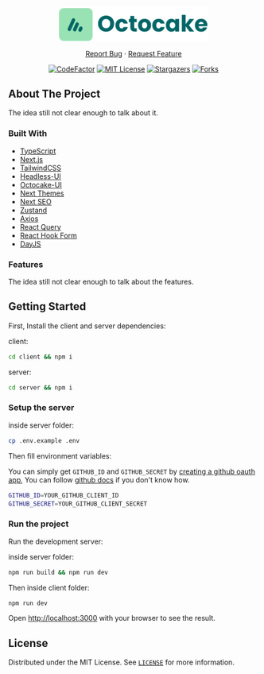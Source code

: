 <p align="center">
  <a href="https://github.com/Octocake-Dev/octocake/">
    <img src="./client/public/desktop-logo.svg" alt="Octocake logo" width="300" />
  </a>
</p>

<div align="center">

<a href="https://github.com/Octocake-Dev/octocake/issues">Report Bug</a>
·
<a href="https://github.com/Octocake-Dev/octocake/issues">Request Feature</a>

</div>

<div align="center">

[![CodeFactor](https://www.codefactor.io/repository/github/octocake-dev/octocake/badge?style=for-the-badge)](https://www.codefactor.io/repository/github/octocake-dev/octocake)
[![MIT License](https://img.shields.io/github/license/Octocake-Dev/octocake?color=blue&style=for-the-badge)](https://github.com/Octocake-Dev/octocake/blob/main/LICENSE)
[![Stargazers](https://img.shields.io/github/stars/Octocake-Dev/octocake?style=for-the-badge)](https://github.com/Octocake-Dev/octocake/stargazers)
[![Forks](https://img.shields.io/github/forks/Octocake-Dev/octocake?style=for-the-badge)](https://github.com/Octocake-Dev/octocake/network/members)

</div>

## About The Project

The idea still not clear enough to talk about it.

### Built With

- [TypeScript](https://www.typescriptlang.org/)
- [Next.js](https://nextjs.org/)
- [TailwindCSS](https://tailwindcss.com/)
- [Headless-UI](https://headlessui.dev/)
- [Octocake-UI](https://www.npmjs.com/package/octocake-ui)
- [Next Themes](https://github.com/pacocoursey/next-themes)
- [Next SEO](https://github.com/garmeeh/next-seo)
- [Zustand](https://github.com/pmndrs/zustand)
- [Axios](https://github.com/axios/axios)
- [React Query](https://react-query.tanstack.com/)
- [React Hook Form](http://react-hook-form.com/)
- [DayJS](https://day.js.org/)

### Features

The idea still not clear enough to talk about the features.

## Getting Started

First, Install the client and server dependencies:

client:

```bash
cd client && npm i
```

server:

```bash
cd server && npm i
```

### Setup the server

inside server folder:

```bash
cp .env.example .env
```

Then fill environment variables:

You can simply get `GITHUB_ID` and `GITHUB_SECRET` by [creating a github oauth app](https://github.com/settings/applications/new), You can follow [github docs](https://docs.github.com/en/developers/apps/building-oauth-apps/creating-an-oauth-app) if you don't know how.

```bash
GITHUB_ID=YOUR_GITHUB_CLIENT_ID
GITHUB_SECRET=YOUR_GITHUB_CLIENT_SECRET
```

### Run the project

Run the development server:

inside server folder:

```bash
npm run build && npm run dev
```

Then inside client folder:

```bash
npm run dev
```

Open [http://localhost:3000](http://localhost:3000) with your browser to see the result.

## License

Distributed under the MIT License. See [`LICENSE`](https://github.com/Octocake-Dev/octocake/blob/main/LICENSE) for more information.

